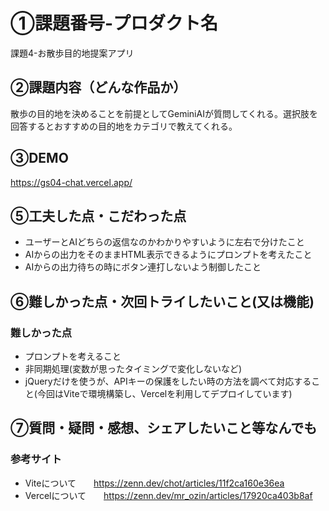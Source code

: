# ①課題番号-プロダクト名

課題4-お散歩目的地提案アプリ

## ②課題内容（どんな作品か）

散歩の目的地を決めることを前提としてGeminiAIが質問してくれる。選択肢を回答するとおすすめの目的地をカテゴリで教えてくれる。

## ③DEMO
https://gs04-chat.vercel.app/

## ⑤工夫した点・こだわった点

- ユーザーとAIどちらの返信なのかわかりやすいように左右で分けたこと
- AIからの出力をそのままHTML表示できるようにプロンプトを考えたこと
- AIからの出力待ちの時にボタン連打しないよう制御したこと

## ⑥難しかった点・次回トライしたいこと(又は機能)

### 難しかった点
- プロンプトを考えること
- 非同期処理(変数が思ったタイミングで変化しないなど)
- jQueryだけを使うが、APIキーの保護をしたい時の方法を調べて対応すること(今回はViteで環境構築し、Vercelを利用してデプロイしています)


## ⑦質問・疑問・感想、シェアしたいこと等なんでも
### 参考サイト
 - Viteについて　　https://zenn.dev/chot/articles/11f2ca160e36ea
 - Vercelについて　　https://zenn.dev/mr_ozin/articles/17920ca403b8af
